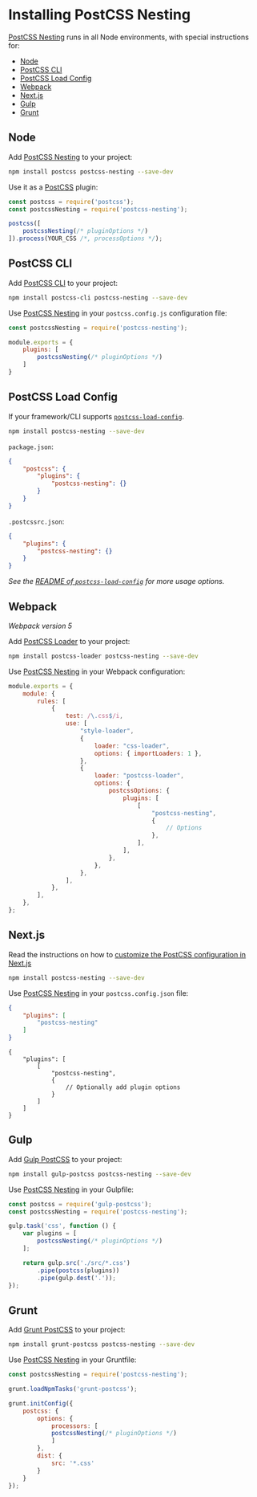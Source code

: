 # Installing PostCSS Nesting

[PostCSS Nesting] runs in all Node environments, with special instructions for:

- [Node](#node)
- [PostCSS CLI](#postcss-cli)
- [PostCSS Load Config](#postcss-load-config)
- [Webpack](#webpack)
- [Next.js](#nextjs)
- [Gulp](#gulp)
- [Grunt](#grunt)

## Node

Add [PostCSS Nesting] to your project:

```bash
npm install postcss postcss-nesting --save-dev
```

Use it as a [PostCSS] plugin:

```js
const postcss = require('postcss');
const postcssNesting = require('postcss-nesting');

postcss([
	postcssNesting(/* pluginOptions */)
]).process(YOUR_CSS /*, processOptions */);
```

## PostCSS CLI

Add [PostCSS CLI] to your project:

```bash
npm install postcss-cli postcss-nesting --save-dev
```

Use [PostCSS Nesting] in your `postcss.config.js` configuration file:

```js
const postcssNesting = require('postcss-nesting');

module.exports = {
	plugins: [
		postcssNesting(/* pluginOptions */)
	]
}
```

## PostCSS Load Config

If your framework/CLI supports [`postcss-load-config`](https://github.com/postcss/postcss-load-config).

```bash
npm install postcss-nesting --save-dev
```

`package.json`:

```json
{
	"postcss": {
		"plugins": {
			"postcss-nesting": {}
		}
	}
}
```

`.postcssrc.json`:

```json
{
	"plugins": {
		"postcss-nesting": {}
	}
}
```

_See the [README of `postcss-load-config`](https://github.com/postcss/postcss-load-config#usage) for more usage options._

## Webpack

_Webpack version 5_

Add [PostCSS Loader] to your project:

```bash
npm install postcss-loader postcss-nesting --save-dev
```

Use [PostCSS Nesting] in your Webpack configuration:

```js
module.exports = {
	module: {
		rules: [
			{
				test: /\.css$/i,
				use: [
					"style-loader",
					{
						loader: "css-loader",
						options: { importLoaders: 1 },
					},
					{
						loader: "postcss-loader",
						options: {
							postcssOptions: {
								plugins: [
									[
										"postcss-nesting",
										{
											// Options
										},
									],
								],
							},
						},
					},
				],
			},
		],
	},
};
```

## Next.js

Read the instructions on how to [customize the PostCSS configuration in Next.js](https://nextjs.org/docs/advanced-features/customizing-postcss-config)

```bash
npm install postcss-nesting --save-dev
```

Use [PostCSS Nesting] in your `postcss.config.json` file:

```json
{
	"plugins": [
		"postcss-nesting"
	]
}
```

```json5
{
	"plugins": [
		[
			"postcss-nesting",
			{
				// Optionally add plugin options
			}
		]
	]
}
```

## Gulp

Add [Gulp PostCSS] to your project:

```bash
npm install gulp-postcss postcss-nesting --save-dev
```

Use [PostCSS Nesting] in your Gulpfile:

```js
const postcss = require('gulp-postcss');
const postcssNesting = require('postcss-nesting');

gulp.task('css', function () {
	var plugins = [
		postcssNesting(/* pluginOptions */)
	];

	return gulp.src('./src/*.css')
		.pipe(postcss(plugins))
		.pipe(gulp.dest('.'));
});
```

## Grunt

Add [Grunt PostCSS] to your project:

```bash
npm install grunt-postcss postcss-nesting --save-dev
```

Use [PostCSS Nesting] in your Gruntfile:

```js
const postcssNesting = require('postcss-nesting');

grunt.loadNpmTasks('grunt-postcss');

grunt.initConfig({
	postcss: {
		options: {
			processors: [
			postcssNesting(/* pluginOptions */)
			]
		},
		dist: {
			src: '*.css'
		}
	}
});
```

[Gulp PostCSS]: https://github.com/postcss/gulp-postcss
[Grunt PostCSS]: https://github.com/nDmitry/grunt-postcss
[PostCSS]: https://github.com/postcss/postcss
[PostCSS CLI]: https://github.com/postcss/postcss-cli
[PostCSS Loader]: https://github.com/postcss/postcss-loader
[PostCSS Nesting]: https://github.com/csstools/postcss-plugins/tree/main/plugins/postcss-nesting
[Next.js]: https://nextjs.org
